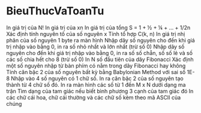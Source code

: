 # BieuThucVaToanTu
In giá trị của N!​
In giá trị của xn​
In giá trị của tổng S = 1 + ½ + ¼ + … + 1/2n​
Xác định tính nguyên tố của số nguyên x​
Tính tổ hợp ​C(k, n)
In giá trị nhị phân của số nguyên 1 byte ra màn hình​
Nhập dãy số nguyên cho đến khi giá trị nhập vào bằng 0, in ra số nhỏ nhất và lớn nhất (trừ số 0)​
Nhập dãy số nguyên cho đến khi giá trị nhập vào bằng 0, in ra số số chẵn, số số lẻ và số các số chia hết cho 8 (trừ số 0)​
In N số đầu tiên của dãy Fibonacci​
Xác định một số nguyên nhập từ bàn phím có nằm trong dãy Fibonacci hay không​
Tính căn bậc 2 của số nguyên bất kỳ bằng Babylonian Method với sai số 1E-8​
Nhập vào 4 số nguyên có 1 chữ số. In ra căn bậc 2 của số nguyên tạo thành từ 4 chữ số đó.​
In ra màn hình các số từ 1 đến M x N dưới dạng ma trận​
Tìm dạng của tam giác nếu biết bình phương 3 cạnh của tam giác đó​
In các chữ cái hoa, chữ cái thường và các chữ số kèm theo mã ASCII của chúng​
